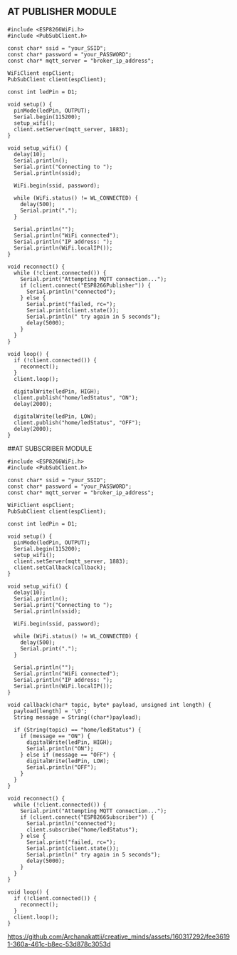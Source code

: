 ## AT PUBLISHER MODULE</p>

    #include <ESP8266WiFi.h>
    #include <PubSubClient.h>
    
    const char* ssid = "your_SSID";
    const char* password = "your_PASSWORD";
    const char* mqtt_server = "broker_ip_address";
    
    WiFiClient espClient;
    PubSubClient client(espClient);
    
    const int ledPin = D1;
    
    void setup() {
      pinMode(ledPin, OUTPUT);
      Serial.begin(115200);
      setup_wifi();
      client.setServer(mqtt_server, 1883);
    }
    
    void setup_wifi() {
      delay(10);
      Serial.println();
      Serial.print("Connecting to ");
      Serial.println(ssid);
    
      WiFi.begin(ssid, password);
    
      while (WiFi.status() != WL_CONNECTED) {
        delay(500);
        Serial.print(".");
      }
    
      Serial.println("");
      Serial.println("WiFi connected");
      Serial.println("IP address: ");
      Serial.println(WiFi.localIP());
    }
    
    void reconnect() {
      while (!client.connected()) {
        Serial.print("Attempting MQTT connection...");
        if (client.connect("ESP8266Publisher")) {
          Serial.println("connected");
        } else {
          Serial.print("failed, rc=");
          Serial.print(client.state());
          Serial.println(" try again in 5 seconds");
          delay(5000);
        }
      }
    }
    
    void loop() {
      if (!client.connected()) {
        reconnect();
      }
      client.loop();
    
      digitalWrite(ledPin, HIGH);
      client.publish("home/ledStatus", "ON");
      delay(2000);
    
      digitalWrite(ledPin, LOW);
      client.publish("home/ledStatus", "OFF");
      delay(2000);
    }


##AT SUBSCRIBER MODULE</p>


    #include <ESP8266WiFi.h>
    #include <PubSubClient.h>
    
    const char* ssid = "your_SSID";
    const char* password = "your_PASSWORD";
    const char* mqtt_server = "broker_ip_address";
    
    WiFiClient espClient;
    PubSubClient client(espClient);
    
    const int ledPin = D1;
    
    void setup() {
      pinMode(ledPin, OUTPUT);
      Serial.begin(115200);
      setup_wifi();
      client.setServer(mqtt_server, 1883);
      client.setCallback(callback);
    }
    
    void setup_wifi() {
      delay(10);
      Serial.println();
      Serial.print("Connecting to ");
      Serial.println(ssid);
    
      WiFi.begin(ssid, password);
    
      while (WiFi.status() != WL_CONNECTED) {
        delay(500);
        Serial.print(".");
      }
    
      Serial.println("");
      Serial.println("WiFi connected");
      Serial.println("IP address: ");
      Serial.println(WiFi.localIP());
    }
    
    void callback(char* topic, byte* payload, unsigned int length) {
      payload[length] = '\0';
      String message = String((char*)payload);
    
      if (String(topic) == "home/ledStatus") {
        if (message == "ON") {
          digitalWrite(ledPin, HIGH);
          Serial.println("ON");
        } else if (message == "OFF") {
          digitalWrite(ledPin, LOW);
          Serial.println("OFF");
        }
      }
    }
    
    void reconnect() {
      while (!client.connected()) {
        Serial.print("Attempting MQTT connection...");
        if (client.connect("ESP8266Subscriber")) {
          Serial.println("connected");
          client.subscribe("home/ledStatus");
        } else {
          Serial.print("failed, rc=");
          Serial.print(client.state());
          Serial.println(" try again in 5 seconds");
          delay(5000);
        }
      }
    }

    void loop() {
      if (!client.connected()) {
        reconnect();
      }
      client.loop();
    }


https://github.com/Archanakattii/creative_minds/assets/160317292/fee36191-360a-461c-b8ec-53d878c3053d



